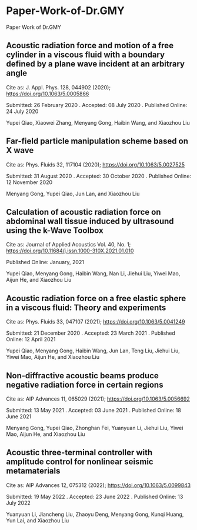 # Paper-Work-of-Dr.GMY

Paper Work of Dr.GMY

## Acoustic radiation force and motion of a free cylinder in a viscous fluid with a boundary defined by a plane wave incident at an arbitrary angle

Cite as: J. Appl. Phys. 128, 044902 (2020); https://doi.org/10.1063/5.0005866

Submitted: 26 February 2020 . Accepted: 08 July 2020 . Published Online: 24 July 2020

Yupei Qiao, Xiaowei Zhang, Menyang Gong, Haibin Wang, and Xiaozhou Liu

## Far-field particle manipulation scheme based on X wave

Cite as: Phys. Fluids 32, 117104 (2020); https://doi.org/10.1063/5.0027525

Submitted: 31 August 2020 . Accepted: 30 October 2020 . Published Online: 12 November 2020

Menyang Gong, Yupei Qiao, Jun Lan, and Xiaozhou Liu

## Calculation of acoustic radiation force on abdominal wall tissue induced by ultrasound using the k-Wave Toolbox

Cite as: Journal of Applied Acoustics Vol. 40, No. 1;  https://doi.org/10.11684/j.issn.1000-310X.2021.01.010

Published Online: January, 2021

Yupei Qiao, Menyang Gong, Haibin Wang, Nan Li, Jiehui Liu, Yiwei Mao, Aijun He, and Xiaozhou Liu

## Acoustic radiation force on a free elastic sphere in a viscous fluid: Theory and experiments

Cite as: Phys. Fluids 33, 047107 (2021); https://doi.org/10.1063/5.0041249

Submitted: 21 December 2020 . Accepted: 23 March 2021 . Published Online: 12 April 2021

Yupei Qiao, Menyang Gong, Haibin Wang, Jun Lan, Teng Liu, Jiehui Liu, Yiwei Mao, Aijun He, and Xiaozhou Liu

## Non-diffractive acoustic beams produce negative radiation force in certain regions

Cite as: AIP Advances 11, 065029 (2021); https://doi.org/10.1063/5.0056692

Submitted: 13 May 2021 . Accepted: 03 June 2021 . Published Online: 18 June 2021

Menyang Gong, Yupei Qiao, Zhonghan Fei, Yuanyuan Li, Jiehui Liu, Yiwei Mao, Aijun He, and Xiaozhou Liu

## Acoustic three-terminal controller with amplitude control for nonlinear seismic metamaterials

Cite as: AIP Advances 12, 075312 (2022); https://doi.org/10.1063/5.0099843

Submitted: 19 May 2022 . Accepted: 23 June 2022 . Published Online: 13 July 2022

Yuanyuan Li, Jiancheng Liu, Zhaoyu Deng, Menyang Gong, Kunqi Huang, Yun Lai, and Xiaozhou Liu

